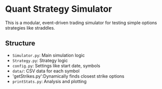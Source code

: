 # Quant Strategy Simulator

This is a modular, event-driven trading simulator for testing simple options strategies like straddles.

## Structure

- `Simulator.py`: Main simulation logic
- `Strategy.py`: Strategy logic
- `config.py`: Settings like start date, symbols
- `data/`: CSV data for each symbol
- 'getStrikes.py':Dynamically finds closest strike options
- `printStats.py`: Analysis and plotting
